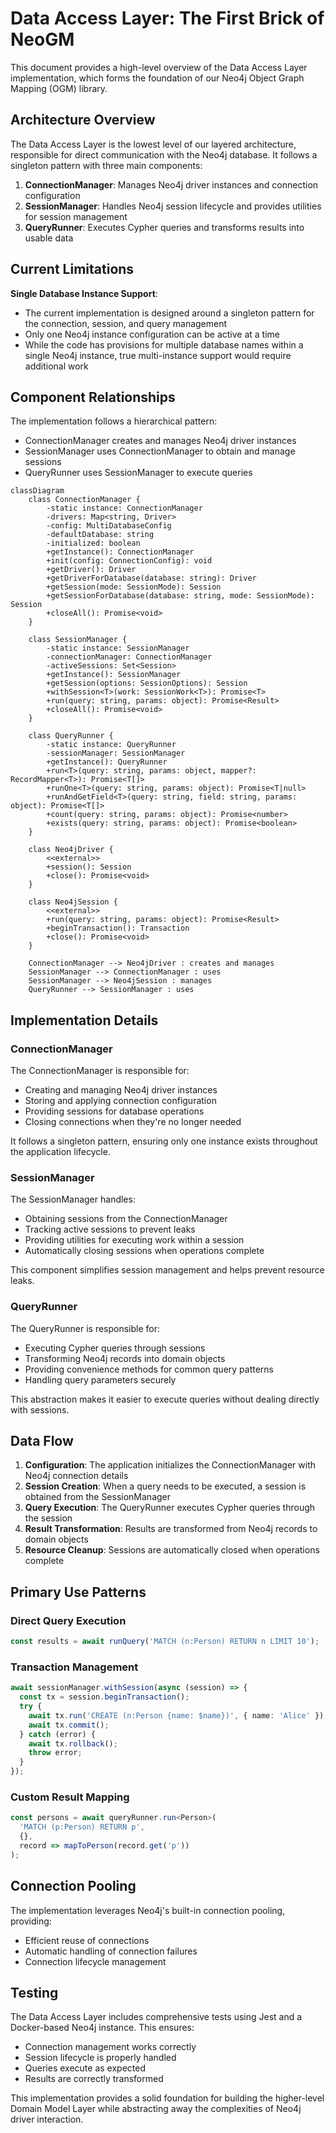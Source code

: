 # Data Access Layer: The First Brick of NeoGM

This document provides a high-level overview of the Data Access Layer implementation, which forms the foundation of our Neo4j Object Graph Mapping (OGM) library.

## Architecture Overview

The Data Access Layer is the lowest level of our layered architecture, responsible for direct communication with the Neo4j database. It follows a singleton pattern with three main components:

1. **ConnectionManager**: Manages Neo4j driver instances and connection configuration
2. **SessionManager**: Handles Neo4j session lifecycle and provides utilities for session management
3. **QueryRunner**: Executes Cypher queries and transforms results into usable data

## Current Limitations

**Single Database Instance Support**:
- The current implementation is designed around a singleton pattern for the connection, session, and query management
- Only one Neo4j instance configuration can be active at a time
- While the code has provisions for multiple database names within a single Neo4j instance, true multi-instance support would require additional work

## Component Relationships

The implementation follows a hierarchical pattern:
- ConnectionManager creates and manages Neo4j driver instances
- SessionManager uses ConnectionManager to obtain and manage sessions
- QueryRunner uses SessionManager to execute queries

```mermaid
classDiagram
    class ConnectionManager {
        -static instance: ConnectionManager
        -drivers: Map<string, Driver>
        -config: MultiDatabaseConfig
        -defaultDatabase: string
        -initialized: boolean
        +getInstance(): ConnectionManager
        +init(config: ConnectionConfig): void
        +getDriver(): Driver
        +getDriverForDatabase(database: string): Driver
        +getSession(mode: SessionMode): Session
        +getSessionForDatabase(database: string, mode: SessionMode): Session
        +closeAll(): Promise<void>
    }

    class SessionManager {
        -static instance: SessionManager
        -connectionManager: ConnectionManager
        -activeSessions: Set<Session>
        +getInstance(): SessionManager
        +getSession(options: SessionOptions): Session
        +withSession<T>(work: SessionWork<T>): Promise<T>
        +run(query: string, params: object): Promise<Result>
        +closeAll(): Promise<void>
    }

    class QueryRunner {
        -static instance: QueryRunner
        -sessionManager: SessionManager
        +getInstance(): QueryRunner
        +run<T>(query: string, params: object, mapper?: RecordMapper<T>): Promise<T[]>
        +runOne<T>(query: string, params: object): Promise<T|null>
        +runAndGetField<T>(query: string, field: string, params: object): Promise<T[]>
        +count(query: string, params: object): Promise<number>
        +exists(query: string, params: object): Promise<boolean>
    }

    class Neo4jDriver {
        <<external>>
        +session(): Session
        +close(): Promise<void>
    }

    class Neo4jSession {
        <<external>>
        +run(query: string, params: object): Promise<Result>
        +beginTransaction(): Transaction
        +close(): Promise<void>
    }

    ConnectionManager --> Neo4jDriver : creates and manages
    SessionManager --> ConnectionManager : uses
    SessionManager --> Neo4jSession : manages
    QueryRunner --> SessionManager : uses
```

## Implementation Details

### ConnectionManager

The ConnectionManager is responsible for:
- Creating and managing Neo4j driver instances
- Storing and applying connection configuration
- Providing sessions for database operations
- Closing connections when they're no longer needed

It follows a singleton pattern, ensuring only one instance exists throughout the application lifecycle.

### SessionManager

The SessionManager handles:
- Obtaining sessions from the ConnectionManager
- Tracking active sessions to prevent leaks
- Providing utilities for executing work within a session
- Automatically closing sessions when operations complete

This component simplifies session management and helps prevent resource leaks.

### QueryRunner

The QueryRunner is responsible for:
- Executing Cypher queries through sessions
- Transforming Neo4j records into domain objects
- Providing convenience methods for common query patterns
- Handling query parameters securely

This abstraction makes it easier to execute queries without dealing directly with sessions.

## Data Flow

1. **Configuration**: The application initializes the ConnectionManager with Neo4j connection details
2. **Session Creation**: When a query needs to be executed, a session is obtained from the SessionManager
3. **Query Execution**: The QueryRunner executes Cypher queries through the session
4. **Result Transformation**: Results are transformed from Neo4j records to domain objects
5. **Resource Cleanup**: Sessions are automatically closed when operations complete

## Primary Use Patterns

### Direct Query Execution
```typescript
const results = await runQuery('MATCH (n:Person) RETURN n LIMIT 10');
```

### Transaction Management
```typescript
await sessionManager.withSession(async (session) => {
  const tx = session.beginTransaction();
  try {
    await tx.run('CREATE (n:Person {name: $name})', { name: 'Alice' });
    await tx.commit();
  } catch (error) {
    await tx.rollback();
    throw error;
  }
});
```

### Custom Result Mapping
```typescript
const persons = await queryRunner.run<Person>(
  'MATCH (p:Person) RETURN p',
  {},
  record => mapToPerson(record.get('p'))
);
```

## Connection Pooling

The implementation leverages Neo4j's built-in connection pooling, providing:
- Efficient reuse of connections
- Automatic handling of connection failures
- Connection lifecycle management

## Testing

The Data Access Layer includes comprehensive tests using Jest and a Docker-based Neo4j instance. This ensures:
- Connection management works correctly
- Session lifecycle is properly handled
- Queries execute as expected
- Results are correctly transformed

This implementation provides a solid foundation for building the higher-level Domain Model Layer while abstracting away the complexities of Neo4j driver interaction.